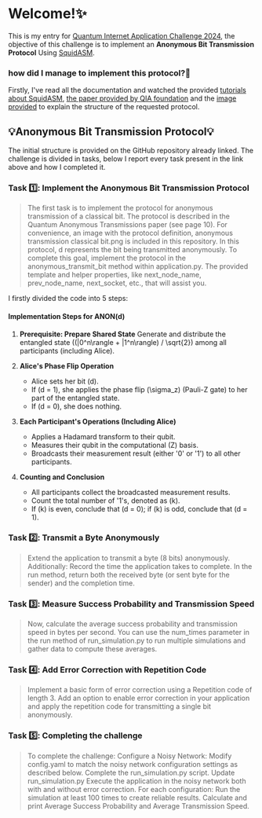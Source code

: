 # Welcome!✨
This is my entry for [Quantum Internet Application Challenge 2024](https://github.com/QuTech-Delft/QIA-foundation-challenge-2024/?tab=readme-ov-file), the objective of this challenge is to implement an **Anonymous Bit Transmission Protocol** Using [SquidASM](https://squidasm.readthedocs.io/en/latest/installation.html). 
### how did I manage to implement this protocol?🧐
Firstly, I've read all the documentation and watched the provided [tutorials about SquidASM](https://www.youtube.com/watch?v=LwDG3ecU24s&list=PL5jmbd6SJYnMW3p28I5CUBK8kC6b9wHjs&index=3), [the paper provided by QIA foundation](https://arxiv.org/pdf/quant-ph/0409201) and the [image provided](https://github.com/mariacaterinadaloia/QIA_foundation_challenge_DAloia/blob/main/code/anonymous%20transmission%20classical%20bit.png) to explain the structure of the requested protocol. 
## 💡Anonymous Bit Transmission Protocol💡
The initial structure is provided on the GitHub repository already linked. The challenge is divided in tasks, below I report every task present in the link above and how I completed it.
### Task 1️⃣: Implement the Anonymous Bit Transmission Protocol
> The first task is to implement the protocol for anonymous transmission of a classical bit. The protocol is described in the Quantum Anonymous Transmissions paper (see page 10).
> For convenience, an image with the protocol definition, anonymous transmission classical bit.png is included in this repository. In this protocol, d represents the bit being transmitted anonymously.
> To complete this goal, implement the protocol in the anonymous_transmit_bit method within application.py. The provided template and helper properties, like next_node_name, prev_node_name, next_socket, etc., that will assist you.

I firstly divided the code into 5 steps:

#### **Implementation Steps for ANON(d)**

1. **Prerequisite: Prepare Shared State**
   Generate and distribute the entangled state \((|0^n\rangle + |1^n\rangle) / \sqrt{2}\) among all participants (including Alice).

2. **Alice's Phase Flip Operation**
   - Alice sets her bit \(d\).
   - If \(d = 1\), she applies the phase flip \(\sigma_z\) (Pauli-Z gate) to her part of the entangled state.
   - If \(d = 0\), she does nothing.

3. **Each Participant's Operations (Including Alice)**
     - Applies a Hadamard transform to their qubit.
     - Measures their qubit in the computational (Z) basis.
     - Broadcasts their measurement result (either '0' or '1') to all other participants.

4. **Counting and Conclusion**
   - All participants collect the broadcasted measurement results.
   - Count the total number of '1's, denoted as \(k\).
   - If \(k\) is even, conclude that \(d = 0\); if \(k\) is odd, conclude that \(d = 1\).
### Task 2️⃣: Transmit a Byte Anonymously
> Extend the application to transmit a byte (8 bits) anonymously. Additionally:
> Record the time the application takes to complete.
> In the run method, return both the received byte (or sent byte for the sender) and the completion time.
### Task 3️⃣: Measure Success Probability and Transmission Speed
> Now, calculate the average success probability and transmission speed in bytes per second.
> You can use the num_times parameter in the run method of run_simulation.py to run multiple simulations and gather data to compute these averages.
### Task 4️⃣: Add Error Correction with Repetition Code
> Implement a basic form of error correction using a Repetition code of length 3. Add an option to enable error correction in your application and apply the repetition code for transmitting a single bit anonymously.
### Task 5️⃣: Completing the challenge
> To complete the challenge:
> Configure a Noisy Network:
>   Modify config.yaml to match the noisy network configuration settings as described below.
>   Complete the run_simulation.py script.
> Update run_simulation.py
> Execute the application in the noisy network both with and without error correction.
> For each configuration:
>   Run the simulation at least 100 times to create reliable results.
>   Calculate and print Average Success Probability and Average Transmission Speed.



